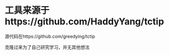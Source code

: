 # 工具来源于https://github.com/HaddyYang/tctip
源代码在https://github.com/greedying/tctip


克隆过来为了自己研究学习，并无其他想法
